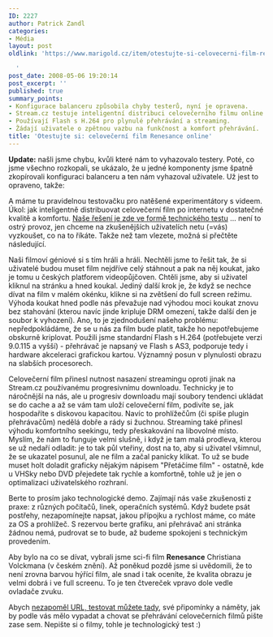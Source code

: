 ```yaml
---
ID: 2227
author: Patrick Zandl
categories:
- Média
layout: post
oldlink: 'https://www.marigold.cz/item/otestujte-si-celovecerni-film-renesance-online

  '
post_date: 2008-05-06 19:20:14
post_excerpt: ''
published: true
summary_points:
- Konfigurace balanceru způsobila chyby testerů, nyní je opravena.
- Stream.cz testuje inteligentní distribuci celovečerního filmu online.
- Používají Flash s H.264 pro plynulé přehrávání a streaming.
- Žádají uživatele o zpětnou vazbu na funkčnost a komfort přehrávání.
title: 'Otestujte si: celovečerní film Renesance online'
---
```


<b>Update:</b> našli jsme chybu, kvůli které nám to vyhazovalo testery. Poté, co jsme všechno rozkopali, se ukázalo, že u jedné komponenty jsme špatně zkopírovali konfiguraci balanceru a ten nám vyhazoval uživatele. Už jest to opraveno, takže: 
 
A máme tu pravidelnou testovačku pro natěšené experimentátory s videem. Úkol: jak inteligentně distribuovat celovečerní film po internetu v dostatečné kvalitě a komfortu. <a href="http://www.stream.cz/?m=stream&a=static&page_url=renesance">Naše řešení je zde ve formě technického testu</a> ... není to ostrý provoz, jen chceme na zkušenějších uživatelích netu (=vás) vyzkoušet, co na to říkáte. Takže než tam vlezete, možná si přečtěte následující.

Naši filmoví géniové si s tím hráli a hráli. Nechtěli jsme to řešit tak, že si uživatelé budou muset film nejdříve celý stáhnout a pak na něj koukat, jako je tomu u českých platforem videopůjčoven. Chtěli jsme, aby si uživatel kliknul na stránku a hned koukal. Jediný další krok je, že když se nechce dívat na film v malém okénku, klikne si na zvětšení do full screen režimu. Výhoda koukat hned podle nás převažuje nad výhodou moci koukat znovu bez stahování (kterou navíc jinde kripluje DRM omezení, takže další den je soubor k vyhození). Ano, to je zjednodušení našeho problému: nepředpokládáme, že se u nás za film bude platit, takže ho nepotřebujeme obskurně kriplovat. Použili jsme standardní Flash s H.264 (potřebujete verzi 9.0.115 a vyšší) - přehrávač je napsaný ve Flash s AS3, podporuje tedy i hardware akceleraci grafickou kartou. Významný posun v plynulosti obrazu na slabších procesorech. 

Celovečerní film přinesl nutnost nasazení streamingu oproti jinak na Stream.cz používanému progresivnímu downloadu. Technicky je to náročnější na nás, ale u progresiv downloadu mají soubory tendenci ukládat se do cache a až se vám tam uloží celovečerní film, podivíte se, jak hospodaříte s diskovou kapacitou. Navíc to prohlížečům (či spíše plugin přehrávačům) nedělá dobře a rády si žuchnou. Streaming také přinesl výhodu komfortního seekingu, tedy přeskakování na libovolné místo. Myslím, že nám to funguje velmi slušně, i když je tam malá prodleva, kterou se už nedaří odladit: je to tak půl vteřiny, dost na to, aby si uživatel všimnul, že se ukazatel posunul, ale ne film a začal panicky klikat. To už se bude muset holt doladit graficky nějakým nápisem "Přetáčíme film" - ostatně, kde u VHSky nebo DVD přejedete tak rychle a komfortně, tohle už je jen o optimalizaci uživatelského rozhraní. 

Berte to prosím jako technologické demo. Zajímají nás vaše zkušenosti z praxe: z různých počítačů, linek, operačních systémů. Když budete psát postřehy, nezapomínejte napsat, jakou přípojku a rychlost máme, co máte za OS a prohlížeč. S rezervou berte grafiku, ani přehrávač ani stránka žádnou nemá, pudrovat se to bude, až budeme spokojeni s technickým provedením.    

Aby bylo na co se dívat, vybrali jsme sci-fi film <strong>Renesance</strong> Christiana Volckmana (v českém znění). Až poněkud pozdě jsme si uvědomili, že to není zrovna barvou hýřící film, ale snad i tak oceníte, že kvalita obrazu je velmi dobrá i ve full screenu. To je ten čtvereček vpravo dole vedle ovladače zvuku. 

Abych <a href="http://www.stream.cz/?m=stream&a=static&page_url=renesance">nezapoměl URL, testovat můžete tady</a>, své připomínky a náměty, jak by podle vás mělo vypadat a chovat se přehrávání celovečerních filmů pište zase sem. Nepište si o filmy, tohle je technologický test :)